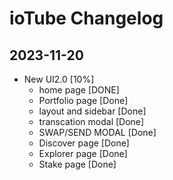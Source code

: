 # ioTube Changelog

## 2023-11-20

- New UI2.0 [10%]
  - home page [DONE]
  - Portfolio page [Done]
  - layout and sidebar [Done]
  - transcation modal [Done]
  - SWAP/SEND MODAL [Done]
  - Discover page [Done]
  - Explorer page [Done]
  - Stake page [Done]